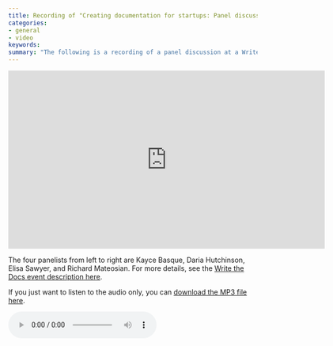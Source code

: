 ```yaml
---
title: Recording of "Creating documentation for startups: Panel discussion" &mdash; Write the Docs San Francisco
categories:
- general
- video
keywords: 
summary: "The following is a recording of a panel discussion at a Write the Docs San Francisco meetup held Dec 17, 2015. The topic is on about creating documentation for startups."
---
```


<iframe width="640" height="360" src="https://www.youtube.com/embed/ZMc_GAg1i3A" frameborder="0" allowfullscreen></iframe>

The four panelists from left to right are Kayce Basque, Daria Hutchinson, Elisa Sawyer, and Richard Mateosian. For more details, see the [Write the Docs event description here](http://www.meetup.com/Write-the-Docs/events/226495517/).

If you just want to listen to the audio only, you can <a href="http://www.podtrac.com/pts/redirect.mp3/idratherbetellingstories.com/podcasts/wtdstartuppanel.mp3" alt="Creating documentation for startups: Panel discussion">download the MP3 file here</a>.

<p><audio controls="controls"><source src="http://www.podtrac.com/pts/redirect.mp3/idratherbetellingstories.com/podcasts/wtdstartuppanel.mp3" type="audio/mpeg" /></audio></p>